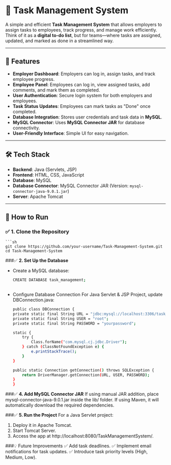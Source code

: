 # 📝 Task Management System

A simple and efficient **Task Management System** that allows employers to assign tasks to employees, track progress, and manage work efficiently. Think of it as a **digital to-do list**, but for teams—where tasks are assigned, updated, and marked as done in a streamlined way.

---

## 🚀 Features

- **Employer Dashboard**: Employers can log in, assign tasks, and track employee progress.
- **Employee Panel**: Employees can log in, view assigned tasks, add comments, and mark them as completed.
- **User Authentication**: Secure login system for both employers and employees.
- **Task Status Updates**: Employees can mark tasks as "Done" once completed.
- **Database Integration**: Stores user credentials and task data in **MySQL**.
- **MySQL Connector**: Uses **MySQL Connector JAR** for database connectivity.
- **User-Friendly Interface**: Simple UI for easy navigation.

---

## 🛠️ Tech Stack

- **Backend**: Java (Servlets, JSP)  
- **Frontend**: HTML, CSS, JavaScript  
- **Database**: MySQL  
- **Database Connector**: MySQL Connector JAR (Version: `mysql-connector-java-9.0.1.jar`)  
- **Server**: Apache Tomcat  

---

## 🎯 How to Run

### ✅ **1. Clone the Repository**
    ```sh
    git clone https://github.com/your-username/Task-Management-System.git
    cd Task-Management-System
###✅ **2. Set Up the Database**
  - Create a MySQL database:
    ```sh
    CREATE DATABASE task_management;
  
  - Configure Database Connection
For Java Servlet & JSP Project, update DBConnection.java:
    ```sh
    public class DBConnection {
    private static final String URL = "jdbc:mysql://localhost:3306/task_management";
    private static final String USER = "root";
    private static final String PASSWORD = "yourpassword";

    static {
        try {
            Class.forName("com.mysql.cj.jdbc.Driver");
        } catch (ClassNotFoundException e) {
            e.printStackTrace();
        }
    }

    public static Connection getConnection() throws SQLException {
        return DriverManager.getConnection(URL, USER, PASSWORD);
    }
    }


###✅ **4. Add MySQL Connector JAR**
If using manual JAR addition, place mysql-connector-java-9.0.1.jar inside the lib/ folder.
If using Maven, it will automatically download the required dependencies.

###✅ **5. Run the Project**
For a Java Servlet project:
1. Deploy it in Apache Tomcat.
2. Start Tomcat Server.
3. Access the app at http://localhost:8080/TaskManagementSystem/.

###💡 Future Improvements
✅ Add task deadlines.
✅ Implement email notifications for task updates.
✅ Introduce task priority levels (High, Medium, Low).





